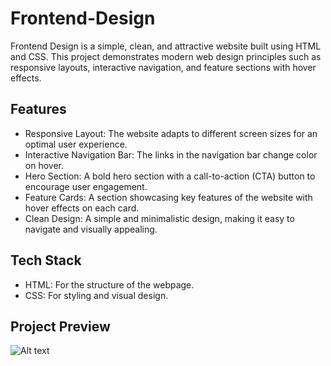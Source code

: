 # Frontend-Design

Frontend Design is a simple, clean, and attractive website built using HTML and CSS. This project demonstrates modern web design principles such as responsive layouts, interactive navigation, and feature sections with hover effects.

## Features
- Responsive Layout: The website adapts to different screen sizes for an optimal user experience.
- Interactive Navigation Bar: The links in the navigation bar change color on hover.
- Hero Section: A bold hero section with a call-to-action (CTA) button to encourage user engagement.
- Feature Cards: A section showcasing key features of the website with hover effects on each card.
- Clean Design: A simple and minimalistic design, making it easy to navigate and visually appealing.

## Tech Stack
- HTML: For the structure of the webpage.
- CSS: For styling and visual design.

## Project Preview

![Alt text]()
